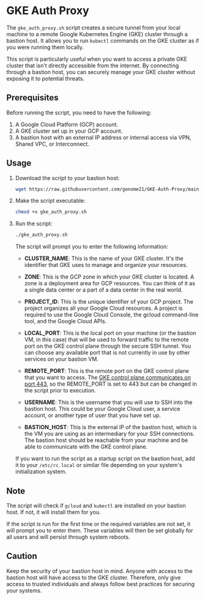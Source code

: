 # GKE Auth Proxy

The `gke_auth_proxy.sh` script creates a secure tunnel from your local machine to a remote Google Kubernetes Engine (GKE) cluster through a bastion host. It allows you to run `kubectl` commands on the GKE cluster as if you were running them locally. 

This script is particularly useful when you want to access a private GKE cluster that isn't directly accessible from the internet. By connecting through a bastion host, you can securely manage your GKE cluster without exposing it to potential threats.

## Prerequisites

Before running the script, you need to have the following:

1. A Google Cloud Platform (GCP) account.
2. A GKE cluster set up in your GCP account.
3. A bastion host with an external IP address or internal access via VPN, Shared VPC, or Interconnect.

## Usage

1. Download the script to your bastion host:

    ```bash
    wget https://raw.githubusercontent.com/genome21/GKE-Auth-Proxy/main/gke_auth_proxy.sh
    ```

2. Make the script executable:

    ```bash
    chmod +x gke_auth_proxy.sh
    ```

3. Run the script:

    ```bash
    ./gke_auth_proxy.sh
    ```

    The script will prompt you to enter the following information:

    - **CLUSTER_NAME**: This is the name of your GKE cluster. It's the identifier that GKE uses to manage and organize your resources.

    - **ZONE**: This is the GCP zone in which your GKE cluster is located. A zone is a deployment area for GCP resources. You can think of it as a single data center or a part of a data center in the real world.

    - **PROJECT_ID**: This is the unique identifier of your GCP project. The project organizes all your Google Cloud resources. A project is required to use the Google Cloud Console, the gcloud command-line tool, and the Google Cloud APIs.

   - **LOCAL_PORT**: This is the local port on your machine (or the bastion VM, in this case) that will be used to forward traffic to the remote port on the GKE control plane through the secure SSH tunnel. You can choose any available port that is not currently in use by other services on your bastion VM.

   - **REMOTE_PORT**: This is the remote port on the GKE control plane that you want to access. The [GKE control plane communicates on port 443](https://cloud.google.com/kubernetes-engine/docs/how-to/private-clusters#add_firewall_rules), so the REMOTE_PORT is set to 443 but can be changed in the script prior to execution.

   - **USERNAME**: This is the username that you will use to SSH into the bastion host. This could be your Google Cloud user, a service account, or another type of user that you have set up.

   - **BASTION_HOST**: This is the external IP of the bastion host, which is the VM you are using as an intermediary for your SSH connections. The bastion host should be reachable from your machine and be able to communicate with the GKE control plane.

    If you want to run the script as a startup script on the bastion host, add it to your `/etc/rc.local` or similar file depending on your system's initialization system.

## Note

The script will check if `gcloud` and `kubectl` are installed on your bastion host. If not, it will install them for you. 

If the script is run for the first time or the required variables are not set, it will prompt you to enter them. These variables will then be set globally for all users and will persist through system reboots.

## Caution

Keep the security of your bastion host in mind. Anyone with access to the bastion host will have access to the GKE cluster. Therefore, only give access to trusted individuals and always follow best practices for securing your systems.
